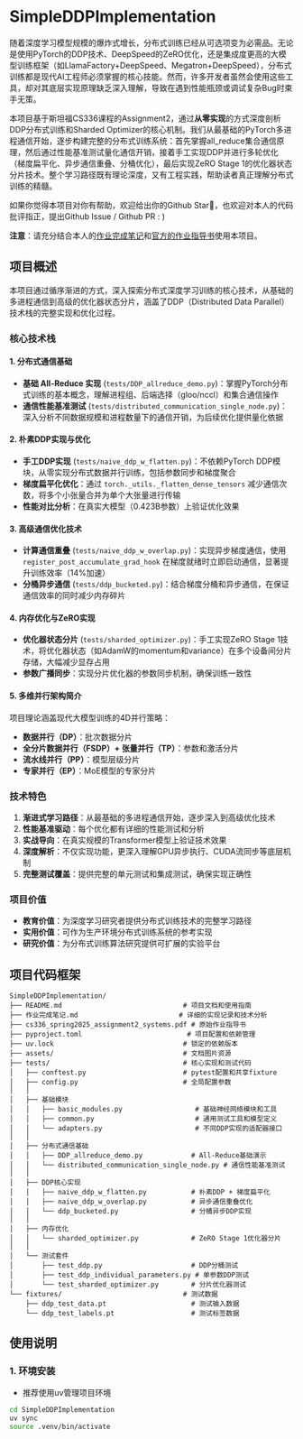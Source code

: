 # SimpleDDPImplementation

随着深度学习模型规模的爆炸式增长，分布式训练已经从可选项变为必需品。无论是使用PyTorch的DDP技术、DeepSpeed的ZeRO优化，还是集成度更高的大模型训练框架（如LlamaFactory+DeepSpeed、Megatron+DeepSpeed），分布式训练都是现代AI工程师必须掌握的核心技能。然而，许多开发者虽然会使用这些工具，却对其底层实现原理缺乏深入理解，导致在遇到性能瓶颈或调试复杂Bug时束手无策。

本项目基于斯坦福CS336课程的Assignment2，通过**从零实现**的方式深度剖析DDP分布式训练和Sharded Optimizer的核心机制。我们从最基础的PyTorch多进程通信开始，逐步构建完整的分布式训练系统：首先掌握all_reduce集合通信原理，然后通过性能基准测试量化通信开销，接着手工实现DDP并进行多轮优化（梯度扁平化、异步通信重叠、分桶优化），最后实现ZeRO Stage 1的优化器状态分片技术。整个学习路径既有理论深度，又有工程实践，帮助读者真正理解分布式训练的精髓。

如果你觉得本项目对你有帮助，欢迎给出你的Github Star🌟，也欢迎对本人的代码批评指正，提出Github Issue / Github PR : )

**注意**：请充分结合本人的[作业完成笔记](作业完成笔记.md)和[官方的作业指导书](cs336_spring2025_assignment2_systems.pdf)使用本项目。

## 项目概述

本项目通过循序渐进的方式，深入探索分布式深度学习训练的核心技术，从基础的多进程通信到高级的优化器状态分片，涵盖了DDP（Distributed Data Parallel）技术栈的完整实现和优化过程。

### 核心技术栈

#### 1. 分布式通信基础
- **基础 All-Reduce 实现** (`tests/DDP_allreduce_demo.py`)：掌握PyTorch分布式训练的基本概念，理解进程组、后端选择（gloo/nccl）和集合通信操作
- **通信性能基准测试** (`tests/distributed_communication_single_node.py`)：深入分析不同数据规模和进程数量下的通信开销，为后续优化提供量化依据

#### 2. 朴素DDP实现与优化
- **手工DDP实现** (`tests/naive_ddp_w_flatten.py`)：不依赖PyTorch DDP模块，从零实现分布式数据并行训练，包括参数同步和梯度聚合
- **梯度扁平化优化**：通过 `torch._utils._flatten_dense_tensors` 减少通信次数，将多个小张量合并为单个大张量进行传输
- **性能对比分析**：在真实大模型（0.423B参数）上验证优化效果

#### 3. 高级通信优化技术
- **计算通信重叠** (`tests/naive_ddp_w_overlap.py`)：实现异步梯度通信，使用 `register_post_accumulate_grad_hook` 在梯度就绪时立即启动通信，显著提升训练效率（14%加速）
- **分桶异步通信** (`tests/ddp_bucketed.py`)：结合梯度分桶和异步通信，在保证通信效率的同时减少内存碎片

#### 4. 内存优化与ZeRO实现
- **优化器状态分片** (`tests/sharded_optimizer.py`)：手工实现ZeRO Stage 1技术，将优化器状态（如AdamW的momentum和variance）在多个设备间分片存储，大幅减少显存占用
- **参数广播同步**：实现分片优化器的参数同步机制，确保训练一致性

#### 5. 多维并行架构简介
项目理论涵盖现代大模型训练的4D并行策略：
- **数据并行（DP）**：批次数据分片
- **全分片数据并行（FSDP）+ 张量并行（TP）**：参数和激活分片
- **流水线并行（PP）**：模型层级分片
- **专家并行（EP）**：MoE模型的专家分片

### 技术特色

1. **渐进式学习路径**：从最基础的多进程通信开始，逐步深入到高级优化技术
2. **性能基准驱动**：每个优化都有详细的性能测试和分析
3. **实战导向**：在真实规模的Transformer模型上验证技术效果
4. **深度解析**：不仅实现功能，更深入理解GPU异步执行、CUDA流同步等底层机制
5. **完整测试覆盖**：提供完整的单元测试和集成测试，确保实现正确性

### 项目价值

- **教育价值**：为深度学习研究者提供分布式训练技术的完整学习路径
- **实用价值**：可作为生产环境分布式训练系统的参考实现
- **研究价值**：为分布式训练算法研究提供可扩展的实验平台

## 项目代码框架

```
SimpleDDPImplementation/
├── README.md                              # 项目文档和使用指南
├── 作业完成笔记.md                         # 详细的实现记录和技术分析
├── cs336_spring2025_assignment2_systems.pdf # 原始作业指导书
├── pyproject.toml                          # 项目配置和依赖管理
├── uv.lock                                # 锁定的依赖版本
├── assets/                                # 文档图片资源
├── tests/                                 # 核心实现和测试代码
│   ├── conftest.py                        # pytest配置和共享fixture
│   ├── config.py                          # 全局配置参数
│   │
│   ├── 基础模块
│   │   ├── basic_modules.py                  # 基础神经网络模块和工具
│   │   ├── common.py                         # 通用测试工具和模型定义
│   │   └── adapters.py                       # 不同DDP实现的适配器接口
│   │
│   ├── 分布式通信基础
│   │   ├── DDP_allreduce_demo.py            # All-Reduce基础演示
│   │   └── distributed_communication_single_node.py # 通信性能基准测试
│   │
│   ├── DDP核心实现
│   │   ├── naive_ddp_w_flatten.py           # 朴素DDP + 梯度扁平化
│   │   ├── naive_ddp_w_overlap.py           # 异步通信重叠优化
│   │   └── ddp_bucketed.py                  # 分桶异步DDP实现
│   │
│   ├── 内存优化
│   │   └── sharded_optimizer.py             # ZeRO Stage 1优化器分片
│   │
│   └── 测试套件
│       ├── test_ddp.py                      # DDP分桶测试
│       ├── test_ddp_individual_parameters.py # 单参数DDP测试
│       └── test_sharded_optimizer.py        # 分片优化器测试
└── fixtures/                              # 测试数据
    ├── ddp_test_data.pt                     # 测试输入数据
    └── ddp_test_labels.pt                   # 测试标签数据
```

## 使用说明

### 1. 环境安装
- 推荐使用uv管理项目环境
```bash
cd SimpleDDPImplementation
uv sync
source .venv/bin/activate
```